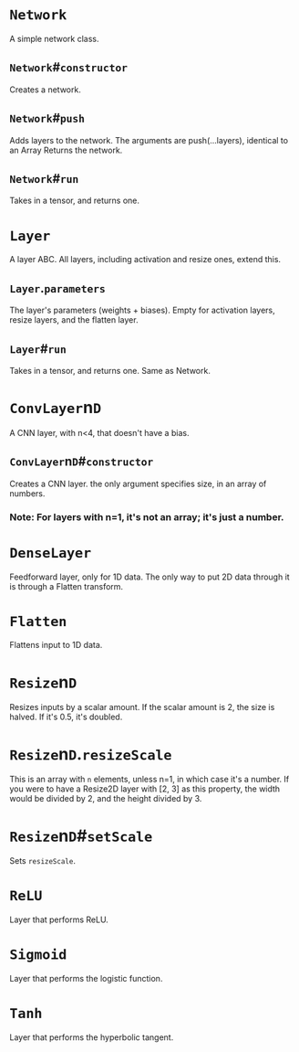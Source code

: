 # `Network`

A simple network class.

## `Network`#`constructor`

Creates a network.

## `Network`#`push`

Adds layers to the network.
The arguments are push(...layers), identical to an Array
Returns the network.

## `Network`#`run`

Takes in a tensor, and returns one.

# `Layer`

A layer ABC. All layers, including activation and resize ones, extend this.

## `Layer`.`parameters`

The layer's parameters (weights + biases). Empty for activation layers, resize layers, and the flatten layer.

## `Layer`#`run`

Takes in a tensor, and returns one. Same as Network.

# `ConvLayer`n`D`

A CNN layer, with n<4, that doesn't have a bias.

## `ConvLayer`n`D`#`constructor`

Creates a CNN layer. the only argument specifies size, in an array of numbers.

### Note: For layers with n=1, it's not an array; it's just a number.

# `DenseLayer`

Feedforward layer, only for 1D data.
The only way to put 2D data through it is through a Flatten transform.

# `Flatten`

Flattens input to 1D data.

# `Resize`n`D`

Resizes inputs by a scalar amount.
If the scalar amount is 2, the size is halved.
If it's 0.5, it's doubled.

# `Resize`n`D`.`resizeScale`

This is an array with `n` elements, unless n=1, in which case it's a number.
If you were to have a Resize2D layer with [2, 3] as this property, the width would be divided by 2, and the height divided by 3.

# `Resize`n`D`#`setScale`

Sets `resizeScale`. 

# `ReLU`

Layer that performs ReLU.

# `Sigmoid`

Layer that performs the logistic function.

# `Tanh`

Layer that performs the hyperbolic tangent.